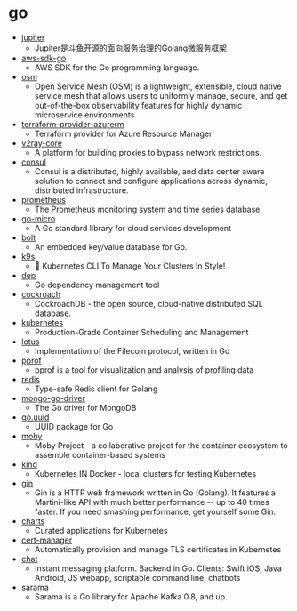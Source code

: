 # go
- [jupiter](https://github.com/douyu/jupiter)
  - Jupiter是斗鱼开源的面向服务治理的Golang微服务框架
- [aws-sdk-go](https://github.com/aws/aws-sdk-go)
  - AWS SDK for the Go programming language.
- [osm](https://github.com/openservicemesh/osm)
  - Open Service Mesh (OSM) is a lightweight, extensible, cloud native service mesh that allows users to uniformly manage, secure, and get out-of-the-box observability features for highly dynamic microservice environments.
- [terraform-provider-azurerm](https://github.com/terraform-providers/terraform-provider-azurerm)
  - Terraform provider for Azure Resource Manager
- [v2ray-core](https://github.com/v2ray/v2ray-core)
  - A platform for building proxies to bypass network restrictions.
- [consul](https://github.com/hashicorp/consul)
  - Consul is a distributed, highly available, and data center aware solution to connect and configure applications across dynamic, distributed infrastructure.
- [prometheus](https://github.com/prometheus/prometheus)
  - The Prometheus monitoring system and time series database.
- [go-micro](https://github.com/micro/go-micro)
  - A Go standard library for cloud services development
- [bolt](https://github.com/boltdb/bolt)
  - An embedded key/value database for Go.
- [k9s](https://github.com/derailed/k9s)
  - 🐶 Kubernetes CLI To Manage Your Clusters In Style!
- [dep](https://github.com/golang/dep)
  - Go dependency management tool
- [cockroach](https://github.com/cockroachdb/cockroach)
  - CockroachDB - the open source, cloud-native distributed SQL database.
- [kubernetes](https://github.com/kubernetes/kubernetes)
  - Production-Grade Container Scheduling and Management
- [lotus](https://github.com/filecoin-project/lotus)
  - Implementation of the Filecoin protocol, written in Go
- [pprof](https://github.com/google/pprof)
  - pprof is a tool for visualization and analysis of profiling data
- [redis](https://github.com/go-redis/redis)
  - Type-safe Redis client for Golang
- [mongo-go-driver](https://github.com/mongodb/mongo-go-driver)
  - The Go driver for MongoDB
- [go.uuid](https://github.com/satori/go.uuid)
  - UUID package for Go
- [moby](https://github.com/moby/moby)
  - Moby Project - a collaborative project for the container ecosystem to assemble container-based systems
- [kind](https://github.com/kubernetes-sigs/kind)
  - Kubernetes IN Docker - local clusters for testing Kubernetes
- [gin](https://github.com/gin-gonic/gin)
  - Gin is a HTTP web framework written in Go (Golang). It features a Martini-like API with much better performance -- up to 40 times faster. If you need smashing performance, get yourself some Gin.
- [charts](https://github.com/helm/charts)
  - Curated applications for Kubernetes
- [cert-manager](https://github.com/jetstack/cert-manager)
  - Automatically provision and manage TLS certificates in Kubernetes
- [chat](https://github.com/tinode/chat)
  - Instant messaging platform. Backend in Go. Clients: Swift iOS, Java Android, JS webapp, scriptable command line; chatbots
- [sarama](https://github.com/Shopify/sarama)
  - Sarama is a Go library for Apache Kafka 0.8, and up.
